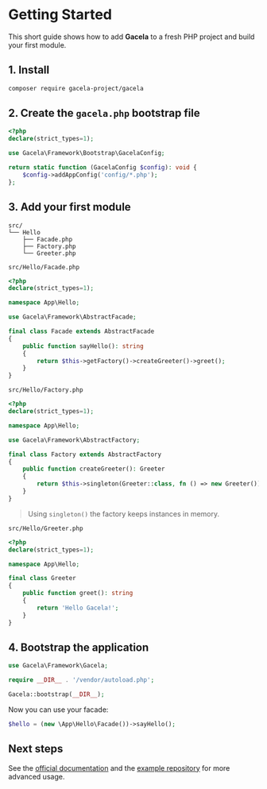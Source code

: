 # Getting Started

This short guide shows how to add **Gacela** to a fresh PHP project and build your first module.

## 1. Install

```bash
composer require gacela-project/gacela
```

## 2. Create the `gacela.php` bootstrap file

```php
<?php
declare(strict_types=1);

use Gacela\Framework\Bootstrap\GacelaConfig;

return static function (GacelaConfig $config): void {
    $config->addAppConfig('config/*.php');
};
```

## 3. Add your first module

```
src/
└── Hello
    ├── Facade.php
    ├── Factory.php
    └── Greeter.php
```

`src/Hello/Facade.php`
```php
<?php
declare(strict_types=1);

namespace App\Hello;

use Gacela\Framework\AbstractFacade;

final class Facade extends AbstractFacade
{
    public function sayHello(): string
    {
        return $this->getFactory()->createGreeter()->greet();
    }
}
```

`src/Hello/Factory.php`
```php
<?php
declare(strict_types=1);

namespace App\Hello;

use Gacela\Framework\AbstractFactory;

final class Factory extends AbstractFactory
{
    public function createGreeter(): Greeter
    {
        return $this->singleton(Greeter::class, fn () => new Greeter());
    }
}
```

> Using `singleton()` the factory keeps instances in memory.

`src/Hello/Greeter.php`
```php
<?php
declare(strict_types=1);

namespace App\Hello;

final class Greeter
{
    public function greet(): string
    {
        return 'Hello Gacela!';
    }
}
```

## 4. Bootstrap the application

```php
use Gacela\Framework\Gacela;

require __DIR__ . '/vendor/autoload.php';

Gacela::bootstrap(__DIR__);
```

Now you can use your facade:

```php
$hello = (new \App\Hello\Facade())->sayHello();
```

## Next steps

See the [official documentation](https://gacela-project.com/) and the [example repository](https://github.com/gacela-project/gacela-example) for more advanced usage.
